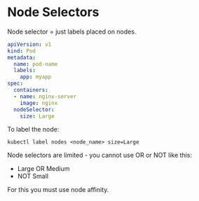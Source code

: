 # Node Selectors

Node selector = just labels placed on nodes.  

```yaml
apiVersion: v1
kind: Pod
metadata:
  name: pod-name
  labels:
    app: myapp
spec:
  containers:
  - name: nginx-server
    image: nginx
  nodeSelector:
    size: Large
```
To label the node:
```console
kubectl label nodes <node_name> size=Large
```

Node selectors are limited - you cannot use OR or NOT like this:
- Large OR Medium
- NOT Small  

For this you must use node affinity.